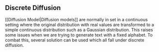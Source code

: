 ## Discrete Diffusion
[[Diffusion Model|Diffusion models]] are normally in set in a continuous setting where the original distribution with real values are transformed to a simple continuous distribution such as a Gaussian distribution. This raises some issues when we are trying to generate text with a fixed alphabet. To combat this, several solution can be used which all fall under discrete diffusion. 



